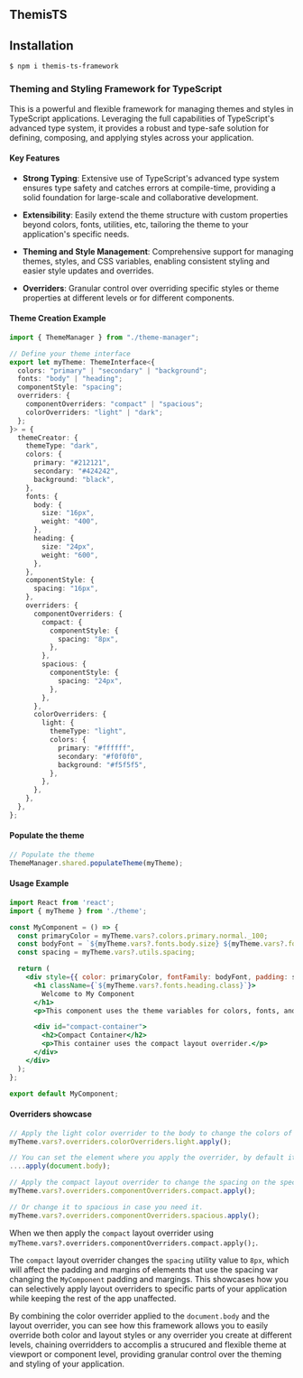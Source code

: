 
## ThemisTS


## Installation

```
$ npm i themis-ts-framework
```


### Theming and Styling Framework for TypeScript

This is a powerful and flexible framework for managing themes and styles in TypeScript applications. Leveraging the full capabilities of TypeScript's advanced type system, it provides a robust and type-safe solution for defining, composing, and applying styles across your application.

#### Key Features

- **Strong Typing**: Extensive use of TypeScript's advanced type system ensures type safety and catches errors at compile-time, providing a solid foundation for large-scale and collaborative development.

- **Extensibility**: Easily extend the theme structure with custom properties beyond colors, fonts, utilities, etc, tailoring the theme to your application's specific needs.

- **Theming and Style Management**: Comprehensive support for managing themes, styles, and CSS variables, enabling consistent styling and easier style updates and overrides.

- **Overriders**: Granular control over overriding specific styles or theme properties at different levels or for different components.

#### Theme Creation Example

```typescript
import { ThemeManager } from "./theme-manager";

// Define your theme interface
export let myTheme: ThemeInterface<{
  colors: "primary" | "secondary" | "background";
  fonts: "body" | "heading";
  componentStyle: "spacing";
  overriders: {
    componentOverriders: "compact" | "spacious";
    colorOverriders: "light" | "dark";
  };
}> = {
  themeCreator: {
    themeType: "dark",
    colors: {
      primary: "#212121",
      secondary: "#424242",
      background: "black",
    },
    fonts: {
      body: {
        size: "16px",
        weight: "400",
      },
      heading: {
        size: "24px",
        weight: "600",
      },
    },
    componentStyle: {
      spacing: "16px",
    },
    overriders: {
      componentOverriders: {
        compact: {
          componentStyle: {
            spacing: "8px",
          },
        },
        spacious: {
          componentStyle: {
            spacing: "24px",
          },
        },
      },
      colorOverriders: {
        light: {
          themeType: "light",
          colors: {
            primary: "#ffffff",
            secondary: "#f0f0f0",
            background: "#f5f5f5",
          },
        },
      },
    },
  },
};
```

#### Populate the theme

```jsx
// Populate the theme
ThemeManager.shared.populateTheme(myTheme);
```

#### Usage Example

```jsx
import React from 'react';
import { myTheme } from './theme';

const MyComponent = () => {
  const primaryColor = myTheme.vars?.colors.primary.normal._100;
  const bodyFont = `${myTheme.vars?.fonts.body.size} ${myTheme.vars?.fonts.body.weight}`;
  const spacing = myTheme.vars?.utils.spacing;

  return (
    <div style={{ color: primaryColor, fontFamily: bodyFont, padding: spacing }}>
      <h1 className={`${myTheme.vars?.fonts.heading.class}`}>
        Welcome to My Component
      </h1>
      <p>This component uses the theme variables for colors, fonts, and spacing.</p>

      <div id="compact-container">
        <h2>Compact Container</h2>
        <p>This container uses the compact layout overrider.</p>
      </div>
    </div>
  );
};

export default MyComponent;
```

#### Overriders showcase

```jsx 
// Apply the light color overrider to the body to change the colors of the web application.
myTheme.vars?.overriders.colorOverriders.light.apply();

// You can set the element where you apply the overrider, by default it is the document.body
....apply(document.body);

// Apply the compact layout overrider to change the spacing on the specific component
myTheme.vars?.overriders.componentOverriders.compact.apply();

// Or change it to spacious in case you need it.
myTheme.vars?.overriders.componentOverriders.spacious.apply();

```

When we then apply the `compact` layout overrider using `myTheme.vars?.overriders.componentOverriders.compact.apply();`.

The `compact` layout overrider changes the `spacing` utility value to `8px`, which will affect the padding and margins of elements that use the spacing var changing the `MyComponent` padding and margings. This showcases how you can selectively apply layout overriders to specific parts of your application while keeping the rest of the app unaffected.

By combining the color overrider applied to the `document.body` and the layout overrider, you can see how this framework allows you to easily override both color and layout styles or any overrider you create at different levels, chaining overridders to accomplis a strucured and flexible theme at viewport or component level, providing granular control over the theming and styling of your application.